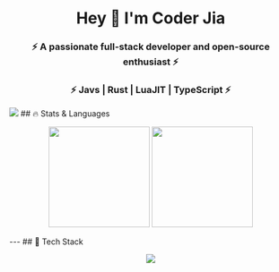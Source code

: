 <h1 align="center">Hey 👋 I'm Coder Jia</h1>
<h3 align="center">⚡ A passionate full-stack developer and open-source enthusiast ⚡</h3>
<h3 align="center">⚡ Javs | Rust | LuaJIT | TypeScript ⚡</h3>
<img src="https://github-readme-stats.vercel.app/api/top-langs/?username=cj2a7t&layout=compact" />
## 🔥 Stats & Languages
<p align="center">
  <img height="180em" src="https://github-readme-stats.vercel.app/api?username=cj2a7t&show_icons=true&theme=tokyonight&hide_border=true&count_private=true" />
  <img height="180em" src="https://github-readme-stats.vercel.app/api/top-langs/?username=cj2a7tr&layout=compact&langs_count=8&theme=tokyonight&hide_border=true" />
</p>
---
## 🧠 Tech Stack
<p align="center">
  <img src="https://skillicons.dev/icons?i=Java,Rust,LuaJIT,TypeScript" />
</p>

